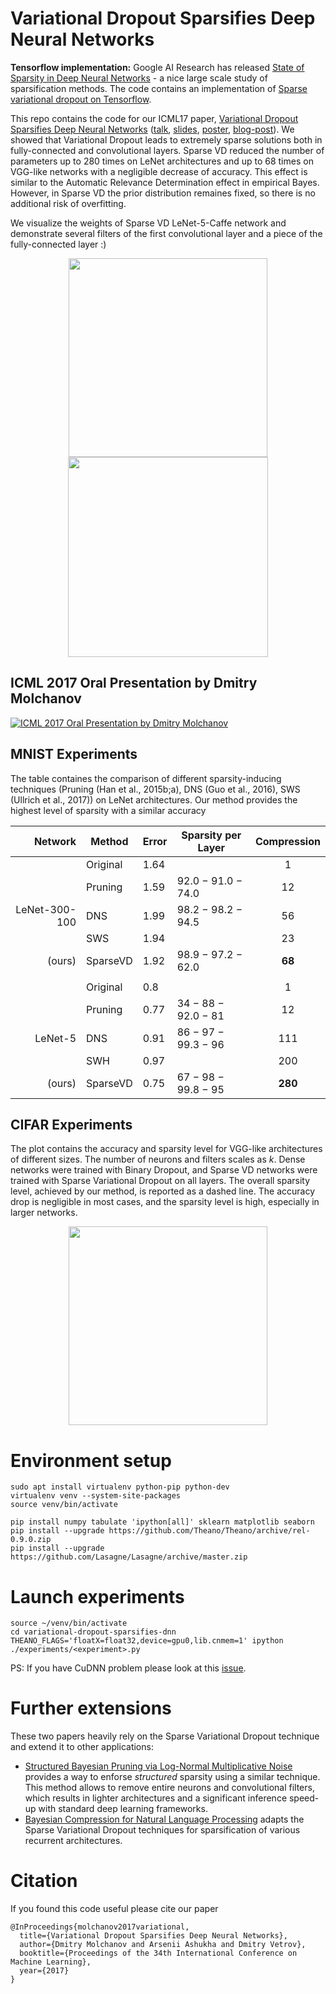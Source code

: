 # Variational Dropout Sparsifies Deep Neural Networks

**Tensorflow implementation:** Google AI Research has released [State of Sparsity in Deep Neural Networks](https://arxiv.org/abs/1902.09574) - a nice large scale study of sparsification methods. The code contains an implementation of [Sparse variational dropout on Tensorflow](https://github.com/google-research/google-research/blob/master/state_of_sparsity/layers/variational_dropout/nn.py#L585).

This repo contains the code for our ICML17 paper, [Variational Dropout Sparsifies Deep Neural Networks](https://arxiv.org/abs/1701.05369) ([talk](https://vimeo.com/238221185), [slides](https://docs.google.com/presentation/d/1Lg86MnGbksn3AtehADxSG-FcrbT2DMmGmjHUqG-EQYw/edit?usp=sharing), [poster](http://ars-ashuha.ru/pdf/vdsdnn/svdo-poster.pdf), [blog-post](https://research.yandex.com/news/yandex-at-icml-2017-variational-dropout-sparsifies-deep-neural-networks)). 
We showed that Variational Dropout leads to extremely sparse solutions both in fully-connected and convolutional layers. 
Sparse VD reduced the number of parameters up to 280 times on LeNet architectures and up to 68 times on VGG-like networks with a negligible decrease of accuracy. 
This effect is similar to the Automatic Relevance Determination effect in empirical Bayes.
However, in Sparse VD the prior distribution remaines fixed, so there is no additional risk of overfitting.

We visualize the weights of Sparse VD LeNet-5-Caffe network and demonstrate several filters of the first convolutional layer and a piece of the fully-connected layer :)

<p align="center">
<img height="318" src="http://senya-ashukha.github.io/pdf/vdsdnn/conv.gif"/>
<img height="320" src="http://senya-ashukha.github.io/pdf/vdsdnn/fc.gif"/>
</p>

## ICML 2017 Oral Presentation by Dmitry Molchanov

[![ICML 2017 Oral Presentation by Dmitry Molchanov](http://senya-ashukha.github.io/images/icml2017-oral.png)](https://vimeo.com/238221185)

## MNIST Experiments 

The table containes the comparison of different sparsity-inducing techniques (Pruning (Han et al., 2015b;a), DNS (Guo et al., 2016), SWS (Ullrich et al., 2017)) on LeNet architectures.
Our method provides the highest level of sparsity with a similar accuracy

| Network       | Method   | Error | Sparsity per Layer  |  Compression |
| -------------: | -------- | ----- | ------------------- | :--------------: |
|               | Original | 1.64  |                     | 1              |
|               | Pruning  | 1.59  | 92.0 − 91.0 − 74.0  | 12             |
| LeNet-300-100 | DNS      | 1.99  | 98.2 − 98.2 − 94.5  | 56             |
|               | SWS      | 1.94  |                     | 23             |
| (ours)        | SparseVD | 1.92  | 98.9 − 97.2 − 62.0  | **68**         |
||||||
|               | Original | 0.8   |                     | 1              |
|               | Pruning  | 0.77  | 34 − 88 − 92.0 − 81 | 12             |
| LeNet-5       | DNS      | 0.91  | 86 − 97 − 99.3 − 96 | 111            |
|               | SWH      | 0.97  |                     | 200            |
| (ours)        | SparseVD | 0.75  | 67 − 98 − 99.8 − 95 | **280**        |


## CIFAR Experiments

The plot contains the accuracy and sparsity level for VGG-like architectures of different sizes.
The number of neurons and filters scales as _k_.
Dense networks were trained with Binary Dropout, and Sparse VD networks were trained with Sparse Variational Dropout on all layers.
The overall sparsity level, achieved by our method, is reported as a dashed line.
The accuracy drop is negligible in most cases, and the sparsity level is high, especially in larger networks.

<p align="center">
<img height="318" src="http://senya-ashukha.github.io/pdf/vdsdnn/vgg.png"/>
</p>

# Environment setup

```(bash)
sudo apt install virtualenv python-pip python-dev
virtualenv venv --system-site-packages
source venv/bin/activate

pip install numpy tabulate 'ipython[all]' sklearn matplotlib seaborn  
pip install --upgrade https://github.com/Theano/Theano/archive/rel-0.9.0.zip
pip install --upgrade https://github.com/Lasagne/Lasagne/archive/master.zip
```

# Launch experiments 

```(bash)
source ~/venv/bin/activate
cd variational-dropout-sparsifies-dnn
THEANO_FLAGS='floatX=float32,device=gpu0,lib.cnmem=1' ipython ./experiments/<experiment>.py
```

PS: If you have CuDNN problem please look at this [issue](https://github.com/ars-ashuha/variational-dropout-sparsifies-dnn/issues/3).

# Further extensions

These two papers heavily rely on the Sparse Variational Dropout technique and extend it to other applications:
* [Structured Bayesian Pruning via Log-Normal Multiplicative Noise](https://arxiv.org/abs/1705.07283) provides a way to enforse _structured_ sparsity using a similar technique. This method allows to remove entire neurons and convolutional filters, which results in lighter architectures and a significant inference speed-up with standard deep learning frameworks.
* [Bayesian Compression for Natural Language Processing](https://arxiv.org/abs/1810.10927) adapts the Sparse Variational Dropout techniques for sparsification of various recurrent architectures. 

# Citation

If you found this code useful please cite our paper
```
@InProceedings{molchanov2017variational,
  title={Variational Dropout Sparsifies Deep Neural Networks},
  author={Dmitry Molchanov and Arsenii Ashukha and Dmitry Vetrov},
  booktitle={Proceedings of the 34th International Conference on Machine Learning},
  year={2017}
}
```
